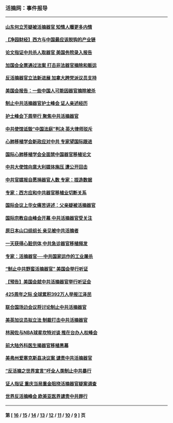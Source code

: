 ### 活摘网：事件报导
---
#### [山东何立芳疑被活摘器官 知情人曝更多内情](../../pages/nf5877/n14047530.md?08280430) 
#### [【净园财经】西方与中国最应该脱钩的产业链](../../pages/nf5877/n14016113.md?08280430) 
#### [论文指证中共杀人取器官 美国务院录入报告](../../pages/nf5877/n13999890.md?08280430) 
#### [加国会全票通过法案 打击非法器官摘除和贩运](../../pages/nf5877/n13884924.md?08280430) 
#### [反活摘器官立法新进展 加拿大跨党派议员支持](../../pages/nf5877/n13876061.md?08280430) 
#### [美国会报告：一些中国人可能因器官摘除被杀](../../pages/nf5877/n13867964.md?08280430) 
#### [制止中共活摘器官护士峰会 证人亲述经历](../../pages/nf5877/n13859007.md?08280430) 
#### [护士峰会下周举行 聚焦中共活摘器官](../../pages/nf5877/n13855418.md?08280430) 
#### [中共使馆诋毁“中国法庭”判决 英大律师驳斥](../../pages/nf5877/n13833945.md?08280430) 
#### [心肺移植学会新政应对中共 专家望国际跟进](../../pages/nf5877/n13829043.md?08280430) 
#### [国际心肺移植学会全面禁中国器官移植论文](../../pages/nf5877/n13827785.md?08280430) 
#### [中共大使馆向意大利媒体施压 遭公开回击](../../pages/nf5877/n13826038.md?08280430) 
#### [中共官媒报自愿捐器官人数 专家：捏造数据](../../pages/nf5877/n13814130.md?08280430) 
#### [专家：西方应和中共器官移植业切断关系](../../pages/nf5877/n13772828.md?08280430) 
#### [国际会议上华女痛苦讲述：父亲疑被活摘器官](../../pages/nf5877/n13771583.md?08280430) 
#### [国际宗教自由峰会开幕 中共活摘器官受关注](../../pages/nf5877/n13769995.md?08280430) 
#### [原日本山口组组长 亲见被中共活摘者](../../pages/nf5877/n13767360.md?08280430) 
#### [一天获得心脏供体 中共急诊器官移植频发](../../pages/nf5877/n13764689.md?08280430) 
#### [专家：活摘器官──中共国家运作的工业屠杀](../../pages/nf5877/n13761178.md?08280430) 
#### [“制止中共野蛮活摘器官” 美国会举行听证](../../pages/nf5877/n13735831.md?08280430) 
#### [【预告】美国会就中共活摘器官举行听证会](../../pages/nf5877/n13732843.md?08280430) 
#### [425周年之际 全球累积392万人举报江泽民](../../pages/nf5877/n13719232.md?08280430) 
#### [联合国场边会议将讨论制止中共活摘器官](../../pages/nf5877/n13656361.md?08280430) 
#### [美英加议员拟立法 制裁打击中共活摘器官](../../pages/nf5877/n13430251.md?08280430) 
#### [林昶佐与NBA球星坎特对谈 推在台办人权峰会](../../pages/nf5877/n13414467.md?08280430) 
#### [前大陆外科医生揭器官移植黑幕](../../pages/nf5877/n13401416.md?08280430) 
#### [美弗州爱塞克斯县决议案 谴责中共活摘器官](../../pages/nf5877/n13320919.md?08280430) 
#### [“反活摘之世界宣言”吁全人类制止中共暴行](../../pages/nf5877/n13259730.md?08280430) 
#### [证人指证 重庆当局重金阻挠活摘器官疑案调查](../../pages/nf5877/n13259127.md?08280430) 
#### [世界反活摘峰会 欧美亚医界谴责中共罪行](../../pages/nf5877/n13253550.md?08280430) 

---
#### 第 [ [16](./16.md?08280430) / [15](./15.md?08280430) / [14](./14.md?08280430) / [13](./13.md?08280430) / [12](./12.md?08280430) / [11](./11.md?08280430) / [10](./10.md?08280430) / [9](./9.md?08280430) ] 页
